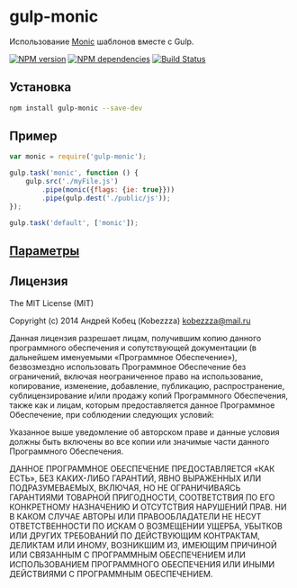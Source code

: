 # gulp-monic

Использование  [Monic](https://github.com/kobezzza/Monic) шаблонов вместе с Gulp.

[![NPM version](https://badge.fury.io/js/gulp-monic.svg)](http://badge.fury.io/js/gulp-monic)
[![NPM dependencies](https://david-dm.org/kobezzza/gulp-monic.svg)](https://david-dm.org/kobezzza/gulp-monic)
[![Build Status](https://travis-ci.org/kobezzza/gulp-monic.svg?branch=master)](https://travis-ci.org/kobezzza/gulp-monic)

## Установка

```bash
npm install gulp-monic --save-dev
```

## Пример

```js
var monic = require('gulp-monic');

gulp.task('monic', function () {
	gulp.src('./myFile.js')
		.pipe(monic({flags: {ie: true}}))
		.pipe(gulp.dest('./public/js'));
});

gulp.task('default', ['monic']);
```

## [Параметры](https://github.com/kobezzza/Monic#%D0%98%D1%81%D0%BF%D0%BE%D0%BB%D1%8C%D0%B7%D0%BE%D0%B2%D0%B0%D0%BD%D0%B8%D0%B5-%D1%81%D0%B1%D0%BE%D1%80%D1%89%D0%B8%D0%BA%D0%B0-%D0%B8%D0%B7-nodejs)

## Лицензия

The MIT License (MIT)

Copyright (c) 2014 Андрей Кобец (Kobezzza) <kobezzza@mail.ru>

Данная лицензия разрешает лицам, получившим копию данного программного обеспечения и
сопутствующей документации (в дальнейшем именуемыми «Программное Обеспечение»),
безвозмездно использовать Программное Обеспечение без ограничений, включая неограниченное право на использование,
копирование, изменение, добавление, публикацию, распространение, сублицензирование и/или
продажу копий Программного Обеспечения, также как и лицам, которым предоставляется данное
Программное Обеспечение, при соблюдении следующих условий:

Указанное выше уведомление об авторском праве и данные условия должны быть включены во все копии или
значимые части данного Программного Обеспечения.

ДАННОЕ ПРОГРАММНОЕ ОБЕСПЕЧЕНИЕ ПРЕДОСТАВЛЯЕТСЯ «КАК ЕСТЬ», БЕЗ КАКИХ-ЛИБО ГАРАНТИЙ, ЯВНО ВЫРАЖЕННЫХ ИЛИ ПОДРАЗУМЕВАЕМЫХ,
ВКЛЮЧАЯ, НО НЕ ОГРАНИЧИВАЯСЬ ГАРАНТИЯМИ ТОВАРНОЙ ПРИГОДНОСТИ, СООТВЕТСТВИЯ ПО ЕГО КОНКРЕТНОМУ НАЗНАЧЕНИЮ И
ОТСУТСТВИЯ НАРУШЕНИЙ ПРАВ. НИ В КАКОМ СЛУЧАЕ АВТОРЫ ИЛИ ПРАВООБЛАДАТЕЛИ НЕ НЕСУТ ОТВЕТСТВЕННОСТИ ПО ИСКАМ О
ВОЗМЕЩЕНИИ УЩЕРБА, УБЫТКОВ ИЛИ ДРУГИХ ТРЕБОВАНИЙ ПО ДЕЙСТВУЮЩИМ КОНТРАКТАМ, ДЕЛИКТАМ ИЛИ ИНОМУ, ВОЗНИКШИМ ИЗ,
ИМЕЮЩИМ ПРИЧИНОЙ ИЛИ СВЯЗАННЫМ С ПРОГРАММНЫМ ОБЕСПЕЧЕНИЕМ ИЛИ ИСПОЛЬЗОВАНИЕМ ПРОГРАММНОГО ОБЕСПЕЧЕНИЯ ИЛИ
ИНЫМИ ДЕЙСТВИЯМИ С ПРОГРАММНЫМ ОБЕСПЕЧЕНИЕМ.
